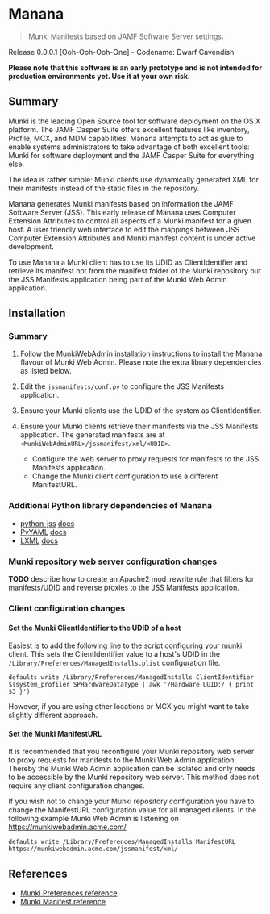 # Manana

> Munki Manifests based on JAMF Software Server settings.

Release 0.0.0.1 [Ooh-Ooh-Ooh-One] - Codename: Dwarf Cavendish

**Please note that this software is an early prototype and is not intended for production environments yet. Use it at your own risk.**

## Summary

Munki is the leading Open Source tool for software deployment on the OS X platform. The JAMF Casper Suite offers excellent features like inventory, Profile, MCX, and MDM capabilities. Manana attempts to act as glue to enable systems administrators to take advantage of both excellent tools: Munki for software deployment and the JAMF Casper Suite for everything else.

The idea is rather simple: Munki clients use dynamically generated XML for their manifests instead of the static files in the repository.

Manana generates Munki manifests based on information the JAMF Software Server (JSS). This early release of Manana uses Computer Extension Attributes to control all aspects of a Munki manifest for a given host. A user friendly web interface to edit the mappings between JSS Computer Extension Attributes and Munki manifest content is under active development.

To use Manana a Munki client has to use its UDID as ClientIdentifier and retrieve its manifest not from the manifest folder of the Munki repository but the JSS Manifests application being part of the Munki Web Admin application.


## Installation
### Summary

1. Follow the [MunkiWebAdmin installation instructions](https://github.com/munki/munkiwebadmin/wiki) to install the Manana flavour of Munki Web Admin. Please note the extra library dependencies as listed below.


2. Edit the `jssmanifests/conf.py` to configure the JSS Manifests application.
3. Ensure your Munki clients use the UDID of the system as ClientIdentifier.
4. Ensure your Munki clients retrieve their manifests via the JSS Manifests application. The generated manifests are at `<MunkiWebAdminURL>/jssmanifest/xml/<UDID>`.
   * Configure the web server to proxy requests for manifests to the JSS Manifests application.
   * Change the Munki client configuration to use a different ManifestURL.


### Additional Python library dependencies of Manana

* [python-jss](https://pypi.python.org/pypi/python-jss) [docs]()
* [PyYAML](https://pypi.python.org/???) [docs]()
* [LXML](https://pypi.python.org/???) [docs]()


### Munki repository web server configuration changes

**TODO** describe how to create an Apache2 mod_rewrite rule that filters for manifests/UDID and reverse proxies to the JSS Manifests application. 


### Client configuration changes
#### Set the Munki ClientIdentifier to the UDID of a host

Easiest is to add the following line to the script configuring your munki client. This sets the ClientIdentifier value to a host's UDID in the `/Library/Preferences/ManagedInstalls.plist` configuration file.

    defaults write /Library/Preferences/ManagedInstalls ClientIdentifier $(system_profiler SPHardwareDataType | awk '/Hardware UUID:/ { print $3 }')

However, if you are using other locations or MCX you might want to take slightly different approach.


#### Set the Munki ManifestURL 

It is recommended that you reconfigure your Munki repository web server to proxy requests for manifests to the Munki Web Admin application. Thereby the Munki Web Admin application can be isolated and only needs to be accessible by the Munki repository web server. This method does not require any client configuration changes.

If you wish not to change your Munki repository configuration you have to change the ManifestURL configuration value for all managed clients. In the following example Munki Web Admin is listening on https://munkiwebadmin.acme.com/

    defaults write /Library/Preferences/ManagedInstalls ManifestURL https://munkiwebadmin.acme.com/jssmanifest/xml/


## References

 * [Munki Preferences reference](https://github.com/munki/munki/wiki/Preferences)
 * [Munki Manifest reference](https://github.com/munki/munki/wiki/Manifests)

